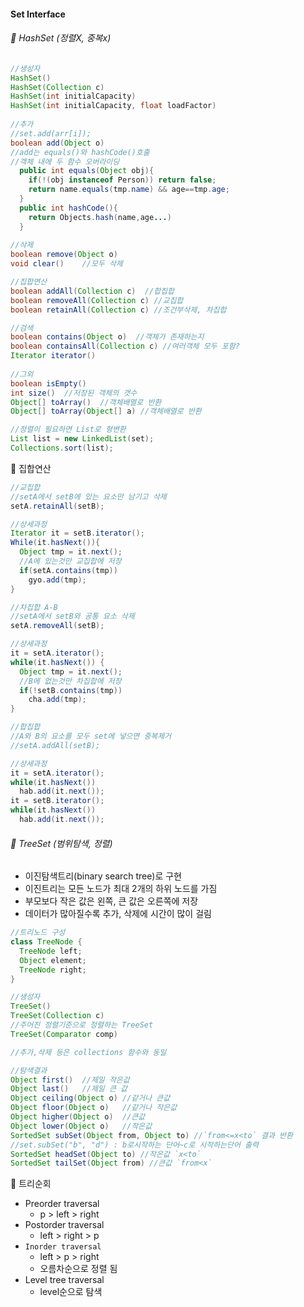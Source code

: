 #### Set Interface

###### 💜 HashSet (정렬X, 중복x)
```java
//생성자
HashSet()
HashSet(Collection c)
HashSet(int initialCapacity)		
HashSet(int initialCapacity, float loadFactor)		
    
//추가
//set.add(arr[i]);    
boolean add(Object o)
//add는 equals()와 hashCode()호출
//객체 내에 두 함수 오버라이딩
  public int equals(Object obj){
    if(!(obj instanceof Person)) return false;
    return name.equals(tmp.name) && age==tmp.age;
  }
  public int hashCode(){
    return Objects.hash(name,age...)
  }
    
//삭제
boolean remove(Object o)	
void clear()    //모두 삭제

//집합연산
boolean addAll(Collection c)  //합집합
boolean removeAll(Collection c) //교집합
boolean retainAll(Collection c) //조건부삭제, 차집합

//검색
boolean contains(Object o)  //객체가 존재하는지
boolean containsAll(Collection c) //여러객체 모두 포함?
Iterator iterator()
    
//그외
boolean isEmpty()
int size()  //저장된 객체의 갯수
Object[] toArray()  //객체배열로 반환
Object[] toArray(Object[] a) //객체배열로 반환

//정렬이 필요하면 List로 형변환
List list = new LinkedList(set);
Collections.sort(list);
```

🔸 집합연산
```java
//교집합
//setA에서 setB에 있는 요소만 남기고 삭제
setA.retainAll(setB);

//상세과정
Iterator it = setB.iterator();
While(it.hasNext()){
  Object tmp = it.next();
  //A에 있는것만 교집합에 저장
  if(setA.contains(tmp))
    gyo.add(tmp);
}

//차집합 A-B
//setA에서 setB와 공통 요소 삭제
setA.removeAll(setB);

//상세과정
it = setA.iterator();
while(it.hasNext()) {
  Object tmp = it.next();
  //B에 없는것만 차집합에 저장
  if(!setB.contains(tmp))
    cha.add(tmp);
}

//합집합
//A와 B의 요소를 모두 set에 넣으면 중복제거
//setA.addAll(setB);

//상세과정
it = setA.iterator();
while(it.hasNext())
  hab.add(it.next());
it = setB.iterator();
while(it.hasNext())
  hab.add(it.next());
```

###### 💜 TreeSet (범위탐색, 정렬)
- 이진탐색트리(binary search tree)로 구현
- 이진트리는 모든 노드가 최대 2개의 하위 노드를 가짐
- 부모보다 작은 값은 왼쪽, 큰 값은 오른쪽에 저장   
- 데이터가 많아질수록 추가, 삭제에 시간이 많이 걸림
```java
//트리노드 구성
class TreeNode {
  TreeNode left;
  Object element;
  TreeNode right;
}

//생성자
TreeSet()
TreeSet(Collection c)
//주어진 정렬기준으로 정렬하는 TreeSet
TreeSet(Comparator comp)

//추가,삭제 등은 collections 함수와 동일

//탐색결과
Object first()  //제일 작은값
Object last()   //제일 큰 값
Object ceiling(Object o) //같거나 큰값
Object floor(Object o)   //같거나 작은값
Object higher(Object o)  //큰값
Object lower(Object o)   //작은값
SortedSet subSet(Object from, Object to) //`from<=x<to` 결과 반환
//set.subSet("b", "d") : b로시작하는 단어~c로 시작하는단어 출력
SortedSet headSet(Object to) //작은값 `x<to`
SortedSet tailSet(Object from) //큰값 `from<x`
```

🔸 트리순회
- Preorder traversal
  - p > left > right 
- Postorder traversal
  - left > right > p
- `Inorder traversal`
  - left > p > right 
  - 오름차순으로 정렬 됨 
- Level tree traversal
  - level순으로 탐색  
